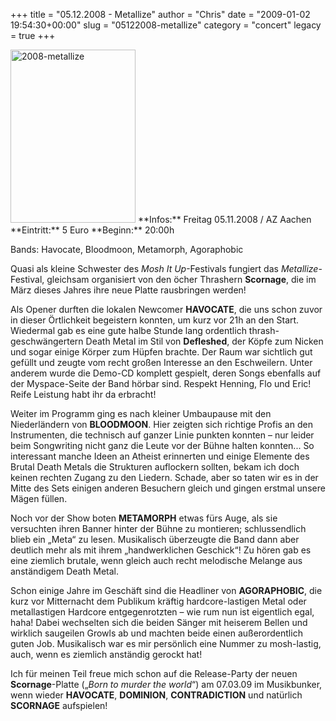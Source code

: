 +++
title = "05.12.2008 - Metallize"
author = "Chris"
date = "2009-01-02 19:54:30+00:00"
slug = "05122008-metallize"
category = "concert"
legacy = true
+++

<img src="images//2009/01/2008-metallize.jpg" alt="2008-metallize" title="2008-metallize" width="200" height="277" class="coverImg" />
**Infos:**
Freitag 05.11.2008 / AZ Aachen
**Eintritt:** 5 Euro
**Beginn:** 20:00h

Bands: 
Havocate, Bloodmoon, Metamorph, Agoraphobic

Quasi als kleine Schwester des _Mosh It Up_-Festivals fungiert das _Metallize_-Festival, gleichsam organisiert von den öcher Thrashern **Scornage**, die im März dieses Jahres ihre neue Platte rausbringen werden!

Als Opener durften die lokalen Newcomer **HAVOCATE**, die uns schon zuvor in dieser Örtlichkeit begeistern konnten, um kurz vor 21h an den Start. Wiedermal gab es eine gute halbe Stunde lang ordentlich thrash-geschwängertern Death Metal im Stil von **Defleshed**, der Köpfe zum Nicken und sogar einige Körper zum Hüpfen brachte. Der Raum war sichtlich gut gefüllt und zeugte vom recht großen Interesse an den Eschweilern. Unter anderem wurde die Demo-CD komplett gespielt, deren Songs ebenfalls auf der Myspace-Seite der Band hörbar sind.
Respekt Henning, Flo und Eric! Reife Leistung habt ihr da erbracht!

Weiter im Programm ging es nach kleiner Umbaupause mit den Niederländern von **BLOODMOON**. Hier zeigten sich richtige Profis an den Instrumenten, die technisch auf ganzer Linie punkten konnten – nur leider beim Songwriting nicht ganz die Leute vor der Bühne halten konnten... So interessant manche Ideen an Atheist erinnerten und einige Elemente des Brutal Death Metals die Strukturen auflockern sollten, bekam ich doch keinen rechten Zugang zu den Liedern. Schade, aber so taten wir es in der Mitte des Sets einigen anderen Besuchern gleich und gingen erstmal unsere Mägen füllen.

Noch vor der Show boten **METAMORPH** etwas fürs Auge, als sie versuchten ihren Banner hinter der Bühne zu montieren; schlussendlich blieb ein „Meta“ zu lesen. Musikalisch überzeugte die Band dann aber deutlich mehr als mit ihrem „handwerklichen Geschick“! Zu hören gab es eine ziemlich brutale, wenn gleich auch recht melodische Melange aus anständigem Death Metal.

Schon einige Jahre im Geschäft sind die Headliner von **AGORAPHOBIC**, die kurz vor Mitternacht dem Publikum kräftig hardcore-lastigen Metal oder metallastigen Hardcore entgegenrotzten – wie rum nun ist eigentlich egal, haha! Dabei wechselten sich die beiden Sänger mit heiserem Bellen und wirklich saugeilen Growls ab und machten beide einen außerordentlich guten Job. Musikalisch war es mir persönlich eine Nummer zu mosh-lastig, auch, wenn es ziemlich anständig gerockt hat!

Ich für meinen Teil freue mich schon auf die Release-Party der neuen **Scornage**-Platte („_Born to murder the world_“) am 07.03.09 im Musikbunker, wenn wieder **HAVOCATE**, **DOMINION**, **CONTRADICTION** und natürlich **SCORNAGE** aufspielen!
